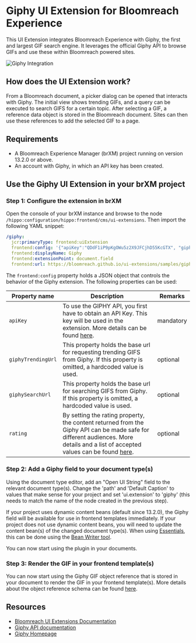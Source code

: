 # Giphy UI Extension for Bloomreach Experience

This UI Extension integrates Bloomreach Experience with Giphy, the first and largest GIF search engine. It leverages the official Giphy API to browse GIFs and use these within Bloomreach powered sites.

![Giphy Integration](giphy.gif)

## How does the UI Extension work?

From a Bloomreach document, a picker dialog can be opened that interacts with Giphy. The initial view shows trending GIFs, and a query can be executed to search GIFS for a certain topic. After selecting a GIF, a reference data object is stored in the Bloomreach document. Sites can then use these references to add the selected GIF to a page.

## Requirements

- A Bloomreach Experience Manager (brXM) project running on version 13.2.0 or above.
- An account with Giphy, in which an API key has been created.

## Use the Giphy UI Extension in your brXM project

### Step 1: Configure the extension in brXM

Open the console of your brXM instance and browse to the node `/hippo:configuration/hippo:frontend/cms/ui-extensions`. Then import the following YAML snippet:

```yaml
/giphy:
  jcr:primaryType: frontend:uiExtension
  frontend:config: '{"apiKey":"QDdF1iP9pKgOWu5z2X9JFCjhD55KcGTX", "giphyTrendingUrl":"https://api.giphy.com/v1/gifs/trending","giphySearchUrl":"https://api.giphy.com/v1/gifs/search","rating":"G"}'
  frontend:displayName: Giphy
  frontend:extensionPoint: document.field
  frontend:url: https://bloomreach.github.io/ui-extensions/samples/giphy/
```

The `frontend:config` property holds a JSON object that controls the behavior of the Giphy extension. The following properties can be used:

| Property name | Description | Remarks |
|---------------|-------------|---------|
| `apiKey` | To use the GIPHY API, you first have to obtain an API Key. This key will be used in the extension. More details can be found [here](https://developers.giphy.com/docs/api/).| mandatory |
| `giphyTrendingUrl` | This property holds the base url for requesting trending GIFS from Giphy. If this property is omitted, a hardcoded value is used. | optional |
| `giphySearchUrl` | This property holds the base url for searching GIFS from Giphy. If this property is omitted, a hardcoded value is used. | optional |
| `rating` | By setting the rating property, the content returned from the Giphy API can be made safe for different audiences. More details and a list of accepted values can be found [here](https://developers.giphy.com/docs/optional-settings#rating). | optional |

### Step 2: Add a Giphy field to your document type(s)

Using the document type editor, add an "Open UI String" field to the relevant document type(s). Change the 'path' and 'Default Caption' to values that make sense for your project and set 'ui.extension' to 'giphy' (this needs to match the name of the node created in the previous step).

If your project uses dynamic content beans (default since 13.2.0), the Giphy field will be available for use in frontend templates immediately. If your project does not use dynamic content beans, you will need to update the content bean(s) of the changed document type(s). When using [Essentials](https://documentation.bloomreach.com/library/setup/introduction.html), this can be done using the [Bean Writer tool](https://documentation.bloomreach.com/library/setup/development-tools.html#beanwriter).

You can now start using the plugin in your documents.

### Step 3: Render the GIF in your frontend template(s)

You can now start using the Giphy GIF object reference that is stored in your document to render the GIF in your frontend template(s). More details about the object reference schema can be found [here](https://developers.giphy.com/docs/api/schema#gif-object).

## Resources

- [Bloomreach UI Extensions Documentation](https://documentation.bloomreach.com/library/concepts/open-ui/introduction.html)
- [Giphy API documentation](https://developers.giphy.com/docs/api#quick-start-guide)
- [Giphy Homepage](https://giphy.com/)
